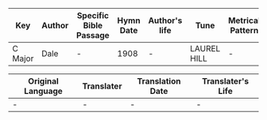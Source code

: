 Key | Author   | Specific Bible Passage     |Hymn Date |Author's life |Tune |Metrical Pattern   |Composer/Source
-- | --------- | ---------------------------|----------|--------------|-----|-------------------|-------------  
C Major |Dale |- |1908 |- |LAUREL HILL |- |Unknown

Original Language | Translater | Translation Date   | Translater's Life  
----------------- | --------- | --------------------|-------------     
\- |- |- |-
